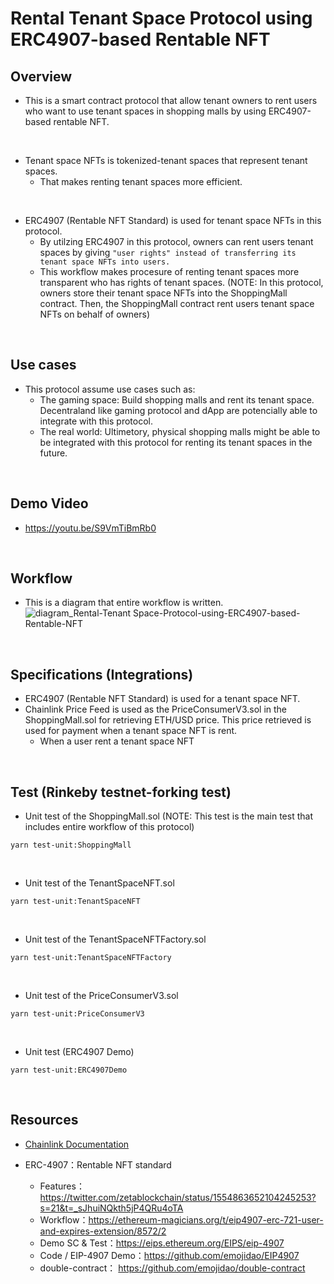 # Rental Tenant Space Protocol using ERC4907-based Rentable NFT

## Overview
- This is a smart contract protocol that allow tenant owners to rent users who want to use tenant spaces in shopping malls by using ERC4907-based rentable NFT.

<br>

- Tenant space NFTs is tokenized-tenant spaces that represent tenant spaces. 
  - That makes renting tenant spaces more efficient.

<br>

- ERC4907 (Rentable NFT Standard) is used for tenant space NFTs in this protocol.
  - By utilzing ERC4907 in this protocol, owners can rent users tenant spaces by giving `"user rights" instead of transferring its tenant space NFTs into users.`
  - This workflow makes procesure of renting tenant spaces more transparent who has rights of tenant spaces.
  (NOTE: In this protocol, owners store their tenant space NFTs into the ShoppingMall contract. Then, the ShoppingMall contract rent users tenant space NFTs on behalf of owners)

<br>

## Use cases
- This protocol assume use cases such as:
  - The gaming space: Build shopping malls and rent its tenant space. Decentraland like gaming protocol and dApp are potencially able to integrate with this protocol.
  - The real world: Ultimetory, physical shopping malls might be able to be integrated with this protocol for renting its tenant spaces in the future.


<br>

## Demo Video
- https://youtu.be/S9VmTiBmRb0

<br>

## Workflow
- This is a diagram that entire workflow is written.  
  ![diagram_Rental-Tenant Space-Protocol-using-ERC4907-based-Rentable-NFT](https://user-images.githubusercontent.com/19357502/187453055-b61ddcfd-dc28-4981-aef7-1d767fd60769.jpeg)

<br>

## Specifications (Integrations)
- ERC4907 (Rentable NFT Standard) is used for a tenant space NFT.
- Chainlink Price Feed is used as the PriceConsumerV3.sol in the ShoppingMall.sol for retrieving ETH/USD price. This price retrieved is used for payment when a tenant space NFT is rent.
  - When a user rent a tenant space NFT

<br>

## Test (Rinkeby testnet-forking test)
- Unit test of the ShoppingMall.sol (NOTE: This test is the main test that includes entire workflow of this protocol)
```
yarn test-unit:ShoppingMall
```

<br>

- Unit test of the TenantSpaceNFT.sol
```
yarn test-unit:TenantSpaceNFT
```

<br>

- Unit test of the TenantSpaceNFTFactory.sol
```
yarn test-unit:TenantSpaceNFTFactory
```

<br>

- Unit test of the PriceConsumerV3.sol
```
yarn test-unit:PriceConsumerV3
```

<br>

- Unit test (ERC4907 Demo)
```
yarn test-unit:ERC4907Demo
```

<br>

## Resources
- [Chainlink Documentation](https://docs.chain.link/)  

- ERC-4907：Rentable NFT standard   
  - Features：https://twitter.com/zetablockchain/status/1554863652104245253?s=21&t=_sJhuiNQkth5jP4QRu4oTA  
  - Workflow：https://ethereum-magicians.org/t/eip4907-erc-721-user-and-expires-extension/8572/2   
  - Demo SC & Test：https://eips.ethereum.org/EIPS/eip-4907   
   - Code / EIP-4907 Demo：https://github.com/emojidao/EIP4907   
   - double-contract： https://github.com/emojidao/double-contract  

